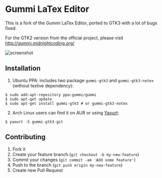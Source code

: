 Gummi LaTex Editor
==================
This is a fork of the Gummi LaTex Editor, ported to GTK3 with a lot of bugs fixed.

For the GTK2 version from the official project, please visit http://gummi.midnightcoding.org/

![screenshot](https://raw.github.com/aitjcize/Gummi/master/wiki/gtk3-screenshot.png)

Installation
------------
1. Ubuntu PPA: includes two package `gummi-gtk3` and `gummi-gtk3-notex` (without texlive
  dependency):  
```shell
$ sudo add-apt-repository ppa:gummi/gummi 
$ sudo apt-get update 
$ sudo apt-get install gummi-gtk3 # or gummi-gtk3-notex
```

2. Arch Linux users can find it on AUR or using [Yaourt](https://wiki.archlinux.org/index.php/Yaourt):  
```shell
$ yaourt -S gummi-gtk3-git
```

Contributing
------------
1. Fork it
2. Create your feature branch (`git checkout -b my-new-feature`)
3. Commit your changes (`git commit -am 'Add some feature'`)
4. Push to the branch (`git push origin my-new-feature`)
5. Create new Pull Request
